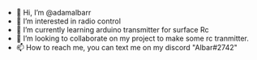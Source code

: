 - 👋 Hi, I’m @adamalbarr
- 👀 I’m interested in radio control
- 🌱 I’m currently learning arduino transmitter for surface Rc
- 💞️ I’m looking to collaborate on my project to make some rc tranmitter.
- 📫 How to reach me, you can text me on my discord "Albar#2742"

<!---
adamalbarr/adamalbarr is a ✨ special ✨ repository because its `README.md` (this file) appears on your GitHub profile.
You can click the Preview link to take a look at your changes.
--->
